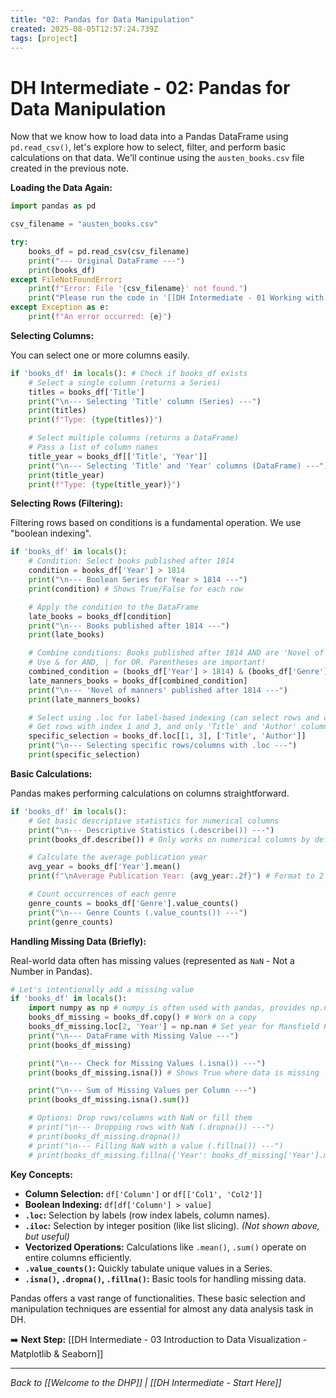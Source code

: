 ```yaml
---
title: "02: Pandas for Data Manipulation"
created: 2025-08-05T12:57:24.739Z
tags: [project]
---
```

# DH Intermediate - 02: Pandas for Data Manipulation

Now that we know how to load data into a Pandas DataFrame using `pd.read_csv()`, let's explore how to select, filter, and perform basic calculations on that data. We'll continue using the `austen_books.csv` file created in the previous note.

**Loading the Data Again:**

```python
import pandas as pd

csv_filename = "austen_books.csv"

try:
    books_df = pd.read_csv(csv_filename)
    print("--- Original DataFrame ---")
    print(books_df)
except FileNotFoundError:
    print(f"Error: File '{csv_filename}' not found.")
    print("Please run the code in '[[DH Intermediate - 01 Working with Tabular Data - Intro to Pandas]]' first.")
except Exception as e:
    print(f"An error occurred: {e}")

```

**Selecting Columns:**

You can select one or more columns easily.

```python
if 'books_df' in locals(): # Check if books_df exists
    # Select a single column (returns a Series)
    titles = books_df['Title']
    print("\n--- Selecting 'Title' column (Series) ---")
    print(titles)
    print(f"Type: {type(titles)}")

    # Select multiple columns (returns a DataFrame)
    # Pass a list of column names
    title_year = books_df[['Title', 'Year']]
    print("\n--- Selecting 'Title' and 'Year' columns (DataFrame) ---")
    print(title_year)
    print(f"Type: {type(title_year)}")
```

**Selecting Rows (Filtering):**

Filtering rows based on conditions is a fundamental operation. We use "boolean indexing".

```python
if 'books_df' in locals():
    # Condition: Select books published after 1814
    condition = books_df['Year'] > 1814
    print("\n--- Boolean Series for Year > 1814 ---")
    print(condition) # Shows True/False for each row

    # Apply the condition to the DataFrame
    late_books = books_df[condition]
    print("\n--- Books published after 1814 ---")
    print(late_books)

    # Combine conditions: Books published after 1814 AND are 'Novel of manners'
    # Use & for AND, | for OR. Parentheses are important!
    combined_condition = (books_df['Year'] > 1814) & (books_df['Genre'] == 'Novel of manners')
    late_manners_books = books_df[combined_condition]
    print("\n--- 'Novel of manners' published after 1814 ---")
    print(late_manners_books)

    # Select using .loc for label-based indexing (can select rows and columns)
    # Get rows with index 1 and 3, and only 'Title' and 'Author' columns
    specific_selection = books_df.loc[[1, 3], ['Title', 'Author']]
    print("\n--- Selecting specific rows/columns with .loc ---")
    print(specific_selection)
```

**Basic Calculations:**

Pandas makes performing calculations on columns straightforward.

```python
if 'books_df' in locals():
    # Get basic descriptive statistics for numerical columns
    print("\n--- Descriptive Statistics (.describe()) ---")
    print(books_df.describe()) # Only works on numerical columns by default

    # Calculate the average publication year
    avg_year = books_df['Year'].mean()
    print(f"\nAverage Publication Year: {avg_year:.2f}") # Format to 2 decimal places

    # Count occurrences of each genre
    genre_counts = books_df['Genre'].value_counts()
    print("\n--- Genre Counts (.value_counts()) ---")
    print(genre_counts)
```

**Handling Missing Data (Briefly):**

Real-world data often has missing values (represented as `NaN` - Not a Number in Pandas).

```python
# Let's intentionally add a missing value
if 'books_df' in locals():
    import numpy as np # numpy is often used with pandas, provides np.nan
    books_df_missing = books_df.copy() # Work on a copy
    books_df_missing.loc[2, 'Year'] = np.nan # Set year for Mansfield Park to NaN
    print("\n--- DataFrame with Missing Value ---")
    print(books_df_missing)

    print("\n--- Check for Missing Values (.isna()) ---")
    print(books_df_missing.isna()) # Shows True where data is missing

    print("\n--- Sum of Missing Values per Column ---")
    print(books_df_missing.isna().sum())

    # Options: Drop rows/columns with NaN or fill them
    # print("\n--- Dropping rows with NaN (.dropna()) ---")
    # print(books_df_missing.dropna())
    # print("\n--- Filling NaN with a value (.fillna()) ---")
    # print(books_df_missing.fillna({'Year': books_df_missing['Year'].median()})) # Fill with median year
```

**Key Concepts:**

*   **Column Selection:** `df['Column']` or `df[['Col1', 'Col2']]`
*   **Boolean Indexing:** `df[df['Column'] > value]`
*   **`.loc`:** Selection by labels (row index labels, column names).
*   **`.iloc`:** Selection by integer position (like list slicing). *(Not shown above, but useful)*
*   **Vectorized Operations:** Calculations like `.mean()`, `.sum()` operate on entire columns efficiently.
*   **`.value_counts()`:** Quickly tabulate unique values in a Series.
*   **`.isna()`, `.dropna()`, `.fillna()`:** Basic tools for handling missing data.

Pandas offers a vast range of functionalities. These basic selection and manipulation techniques are essential for almost any data analysis task in DH.

➡️ **Next Step:** [[DH Intermediate - 03 Introduction to Data Visualization - Matplotlib & Seaborn]]

---

*Back to [[Welcome to the DHP]] | [[DH Intermediate - Start Here]]*